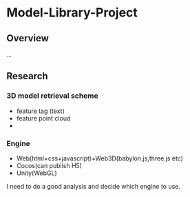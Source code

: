 # Model-Library-Project

## Overview

...

## Research

### 3D model retrieval scheme

- feature tag (text)
- feature point cloud
- 

### Engine

- Web(html+css+javascript)+Web3D(babylon.js,three.js etc)
- Cocos(can publish H5)
- Unity(WebGL)

I need to do a good analysis and decide which engine to use.